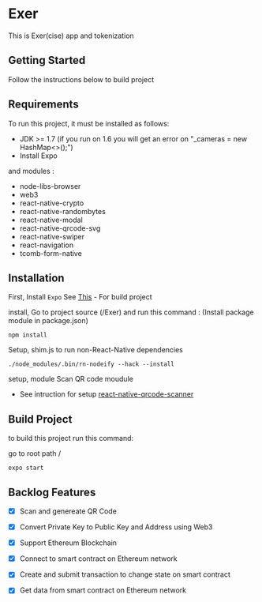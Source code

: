 # Exer
This is Exer(cise) app and tokenization

## Getting Started
Follow the instructions below to build project

## Requirements
To run this project, it must be installed as follows: 

* JDK >= 1.7 (if you run on 1.6 you will get an error on "_cameras = new HashMap<>();")
* Install Expo 

and modules :
* node-libs-browser
* web3
* react-native-crypto
* react-native-randombytes
* react-native-modal
* react-native-qrcode-svg
* react-native-swiper
* react-navigation
* tcomb-form-native


## Installation
First, Install `Expo` See [This](https://docs.expo.io/versions/latest/) - For build project

install, Go to project source (/Exer) and run this command :
(Install package module in package.json)

```
npm install
```
Setup, shim.js to run non-React-Native dependencies

```
./node_modules/.bin/rn-nodeify --hack --install
```

setup, module Scan QR code moudule 
* See intruction for setup [react-native-qrcode-scanner ](https://github.com/moaazsidat/react-native-qrcode-scanner)

## Build Project

to build this project run this command:

go to root path /
```
expo start
```


## Backlog Features
* [x] Scan and genereate QR Code
* [x] Convert Private Key to Public Key and Address using Web3

* [x] Support Ethereum Blockchain
* [x] Connect to smart contract on Ethereum network
* [x] Create and submit transaction to change state on smart contract
* [x] Get data from smart contract on Ethereum network

